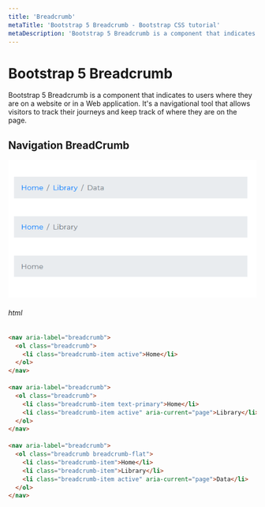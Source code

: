 ```yaml
---
title: 'Breadcrumb'
metaTitle: 'Bootstrap 5 Breadcrumb - Bootstrap CSS tutorial'
metaDescription: 'Bootstrap 5 Breadcrumb is a component that indicates to users where they are on a website or in a Web application.'
---
```


# Bootstrap 5 Breadcrumb

Bootstrap 5 Breadcrumb is a component that indicates to users where they are on a website or in a Web application. It's a navigational tool that allows visitors to track their journeys and keep track of where they are on the page.

## Navigation BreadCrumb

![Bootstrap Breadcrumb](./images/breadcrumb.png)

###### html

```html
<nav aria-label="breadcrumb">
  <ol class="breadcrumb">
    <li class="breadcrumb-item active">Home</li>
  </ol>
</nav>

<nav aria-label="breadcrumb">
  <ol class="breadcrumb">
    <li class="breadcrumb-item text-primary">Home</li>
    <li class="breadcrumb-item active" aria-current="page">Library</li>
  </ol>
</nav>

<nav aria-label="breadcrumb">
  <ol class="breadcrumb breadcrumb-flat">
    <li class="breadcrumb-item">Home</li>
    <li class="breadcrumb-item">Library</li>
    <li class="breadcrumb-item active" aria-current="page">Data</li>
  </ol>
</nav>
```
